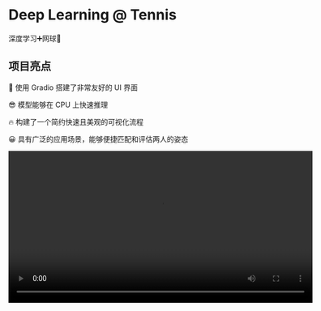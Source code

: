 # Deep Learning @ Tennis

深度学习➕网球🎾

## 项目亮点

🥳 使用 Gradio 搭建了非常友好的 UI 界面

😎 模型能够在 CPU 上快速推理

🔥 构建了一个简约快速且美观的可视化流程

😀 具有广泛的应用场景，能够便捷匹配和评估两人的姿态

<video src='assets/demo.mp4' height=300/>
## 下载

### Windows

从 [百度网盘](https://pan.baidu.com/s/157uf7NqJ2kYb2QYRzUMbHw?pwd=1vwu)（提取码1vwu）或者 [Github-Rlease](https://github.com/DeclK/PoseMatcher/releases/tag/v2.0.0) 下载 `PoseMatcher.zip` 压缩包，解压过后运行 `run.bat` 即可

### Mac

TODO

## Demo

[bilibili-PoseMatcher](https://www.bilibili.com/video/BV1Ds4y1X7go)